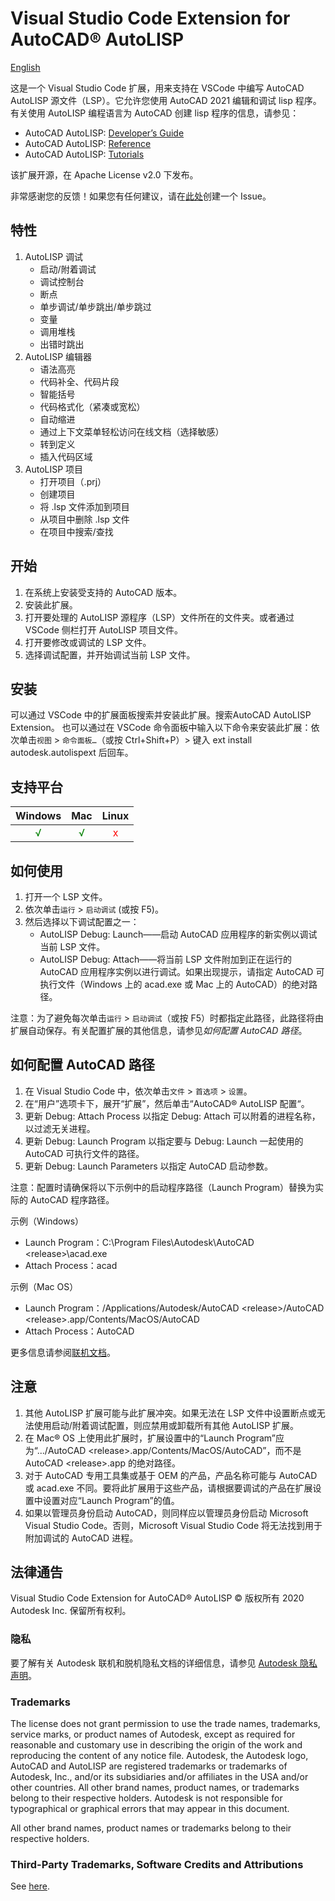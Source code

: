 # Visual Studio Code Extension for AutoCAD® AutoLISP

[English](README.md)

这是一个 Visual Studio Code 扩展，用来支持在 VSCode 中编写 AutoCAD AutoLISP 源文件（LSP）。它允许您使用 AutoCAD 2021 编辑和调试 lisp 程序。有关使用 AutoLISP 编程语言为 AutoCAD 创建 lisp 程序的信息，请参见：

- AutoCAD AutoLISP: [Developer’s Guide](https://www.autodesk.com/autolisp-developers-guide)
- AutoCAD AutoLISP: [Reference](https://www.autodesk.com/autolisp-reference)
- AutoCAD AutoLISP: [Tutorials](https://www.autodesk.com/autolisp-tutorials)

该扩展开源，在 Apache License v2.0 下发布。

非常感谢您的反馈！如果您有任何建议，请在[此处](https://github.com/Autodesk-AutoCAD/AutoLispExt/issues)创建一个 Issue。

## 特性

1. AutoLISP 调试
   - 启动/附着调试
   - 调试控制台
   - 断点
   - 单步调试/单步跳出/单步跳过
   - 变量
   - 调用堆栈
   - 出错时跳出
2. AutoLISP 编辑器
   - 语法高亮
   - 代码补全、代码片段
   - 智能括号
   - 代码格式化（紧凑或宽松）
   - 自动缩进
   - 通过上下文菜单轻松访问在线文档（选择敏感）
   - 转到定义
   - 插入代码区域
3. AutoLISP 项目
   - 打开项目（.prj）
   - 创建项目
   - 将 .lsp 文件添加到项目
   - 从项目中删除 .lsp 文件
   - 在项目中搜索/查找

## 开始

1. 在系统上安装受支持的 AutoCAD 版本。
2. 安装此扩展。
3. 打开要处理的 AutoLISP 源程序（LSP）文件所在的文件夹。或者通过 VSCode 侧栏打开 AutoLISP 项目文件。
4. 打开要修改或调试的 LSP 文件。
5. 选择调试配置，并开始调试当前 LSP 文件。

## 安装

可以通过 VSCode 中的扩展面板搜索并安装此扩展。搜索AutoCAD AutoLISP Extension。
也可以通过在 VSCode 命令面板中输入以下命令来安装此扩展：依次单击`视图` > `命令面板…`（或按 Ctrl+Shift+P）> 键入 ext install autodesk.autolispext 后回车。

## 支持平台

| Windows | Mac  | Linux |
| :-----: | :--: | :---: |
<font color=green>√</font> | <font color=green>√</font> | <font color=red>x</font> |

## 如何使用

1. 打开一个 LSP 文件。
2. 依次单击`运行` > `启动调试` (或按 F5)。
3. 然后选择以下调试配置之一：
   - AutoLISP Debug: Launch——启动 AutoCAD 应用程序的新实例以调试当前 LSP 文件。
   - AutoLISP Debug: Attach——将当前 LSP 文件附加到正在运行的 AutoCAD 应用程序实例以进行调试。如果出现提示，请指定 AutoCAD 可执行文件（Windows 上的 acad.exe 或 Mac 上的 AutoCAD）的绝对路径。

注意：为了避免每次单击`运行` > `启动调试`（或按 F5）时都指定此路径，此路径将由扩展自动保存。有关配置扩展的其他信息，请参见*如何配置 AutoCAD 路径*。

## 如何配置 AutoCAD 路径

1. 在 Visual Studio Code 中，依次单击`文件` > `首选项` > `设置`。
2. 在“用户”选项卡下，展开“扩展”，然后单击“AutoCAD® AutoLISP 配置“。
3. 更新 Debug: Attach Process 以指定 Debug: Attach 可以附着的进程名称，以过滤无关进程。
4. 更新 Debug: Launch Program 以指定要与 Debug: Launch 一起使用的 AutoCAD 可执行文件的路径。
5. 更新 Debug: Launch Parameters 以指定 AutoCAD 启动参数。

注意：配置时请确保将以下示例中的启动程序路径（Launch Program）替换为实际的 AutoCAD 程序路径。

示例（Windows）

- Launch Program：C:\Program Files\Autodesk\AutoCAD \<release\>\acad.exe
- Attach Process：acad

示例（Mac OS）

- Launch Program：/Applications/Autodesk/AutoCAD \<release\>/AutoCAD \<release\>.app/Contents/MacOS/AutoCAD
- Attach Process：AutoCAD

更多信息请参阅[联机文档](https://www.autodesk.com/autolisp-extension)。

## 注意

1. 其他 AutoLISP 扩展可能与此扩展冲突。如果无法在 LSP 文件中设置断点或无法使用启动/附着调试配置，则应禁用或卸载所有其他 AutoLISP 扩展。
2. 在 Mac® OS 上使用此扩展时，扩展设置中的“Launch Program”应为“.../AutoCAD &lt;release&gt;.app/Contents/MacOS/AutoCAD”，而不是 AutoCAD &lt;release&gt;.app 的绝对路径。
3. 对于 AutoCAD 专用工具集或基于 OEM 的产品，产品名称可能与 AutoCAD 或 acad.exe 不同。要将此扩展用于这些产品，请根据要调试的产品在扩展设置中设置对应“Launch Program”的值。
4. 如果以管理员身份启动 AutoCAD，则同样应以管理员身份启动 Microsoft Visual Studio Code。否则，Microsoft Visual Studio Code 将无法找到用于附加调试的 AutoCAD 进程。

## 法律通告

Visual Studio Code Extension for AutoCAD® AutoLISP © 版权所有 2020 Autodesk Inc. 保留所有权利。

### 隐私

要了解有关 Autodesk 联机和脱机隐私文档的详细信息，请参见 [Autodesk 隐私声明](https://www.autodesk.com/company/legal-notices-trademarks/privacy-statement)。

### Trademarks
The license does not grant permission to use the trade names, trademarks, service marks, or product names of Autodesk, except as required for reasonable and customary use in describing the origin of the work and reproducing the content of any notice file. Autodesk, the Autodesk logo, AutoCAD and AutoLISP are registered trademarks or trademarks of Autodesk, Inc., and/or its subsidiaries and/or affiliates in the USA and/or other countries. All other brand names, product names, or trademarks belong to their respective holders. Autodesk is not responsible for typographical or graphical errors that may appear in this document.

All other brand names, product names or trademarks belong to their respective holders.

### Third-Party Trademarks, Software Credits and Attributions

See [here](NOTICE.md).